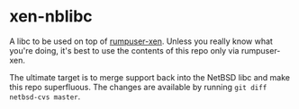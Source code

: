 xen-nblibc
==========

A libc to be used on top of
[rumpuser-xen](https://github.com/anttikantee/rumpuser-xen).
Unless you really know what you're doing, it's best to use the
contents of this repo only via rumpuser-xen.

The ultimate target is to merge support back into the NetBSD libc and
make this repo superfluous.  The changes are available by running
`git diff netbsd-cvs master`.
